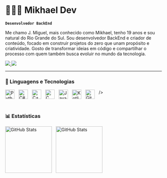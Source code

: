 # 👨🏻‍💻  Mikhael Dev

**`Desenvolvedor BackEnd`**

Me chamo J. Miguel, mais conhecido como Mikhael, tenho 19 anos e sou natural do Rio Grande do Sul. Sou desenvolvedor BackEnd e criador de conteúdo, focado em construir projetos do zero que unam propósito e criatividade. Gosto de transformar ideias em código e compartilhar o processo com quem também busca evoluir no mundo da tecnologia.

<div> 
    <a href="https://www.youtube.com/@MikhaDev" 
        target="_blank">
            <img src="https://img.shields.io/badge/YouTube-FF0000?style=for-the-badge&logo=youtube&logoColor=white" 
        target="_blank">
    </a>
    <a href="https://instagram.com/codecristo" 
        target="_blank">
            <img src="https://img.shields.io/badge/-Instagram-%23E4405F?style=for-the-badge&logo=instagram&logoColor=white" 
        target="_blank">
    </a>
</div>

---


### 🤖 Linguagens e Tecnologias

<div>
    <img 
        align="left" 
        alt="Python" 
        title="Python"
        width="30px" 
        style="padding-right: 10px;" 
        src="https://cdn.jsdelivr.net/gh/devicons/devicon@latest/icons/python/python-original.svg" 
    />
    <img 
        align="left" 
        alt="C#"
        title="C#" 
        width="30px" 
        style="padding-right: 10px;" 
        src="https://cdn.jsdelivr.net/gh/devicons/devicon@latest/icons/csharp/csharp-original.svg" 
    />
    <img 
        align="left" 
        alt="C++" 
        title="C++"
        width="30px" 
        style="padding-right: 10px;" 
        src="https://cdn.jsdelivr.net/gh/devicons/devicon@latest/icons/cplusplus/cplusplus-original.svg"
    />
    <img 
        align="left" 
        alt="C" 
        title="C"
        width="30px" 
        style="padding-right: 10px;" 
        src="https://cdn.jsdelivr.net/gh/devicons/devicon@latest/icons/c/c-original.svg" />       
    />
    <img 
        align="left" 
        alt="Java"
        title="Java" 
        width="30px" 
        style="padding-right: 10px;" 
        src="https://cdn.jsdelivr.net/gh/devicons/devicon@latest/icons/java/java-original.svg"
    />
    <img 
        align="left" 
        alt="Kotlin"
        title="Kotlin" 
        width="30px" 
        style="padding-right: 10px;" 
        src="https://cdn.jsdelivr.net/gh/devicons/devicon@latest/icons/kotlin/kotlin-original.svg" 
    />
    <img 
        align="left" 
        alt="Git" 
        title="Git"
        width="30px" 
        style="padding-right: 10px;" 
        src="https://cdn.jsdelivr.net/gh/devicons/devicon@latest/icons/git/git-original.svg" 
    />
</div>

<br/>
<br/>

### 📊 Estatísticas
<div>
    <p>
      <img 
        align="left" 
        alt="GitHub Stats" 
        height="150" 
        style="padding-right: 10px;" 
        src="https://github-readme-stats.vercel.app/api?username=devmikha&show_icons=true&theme=gotham&include_all_commits=true&locale=pt-br" 
      />
    <img 
          align="left" 
          alt="GitHub Stats" 
          height="150" 
          src="https://github-readme-stats.vercel.app/api/top-langs/?username=devmikha&theme=gotham&layout=compact&custom_title=Tecnologias&langs_count=7" 
      />
    </p>
</div>
